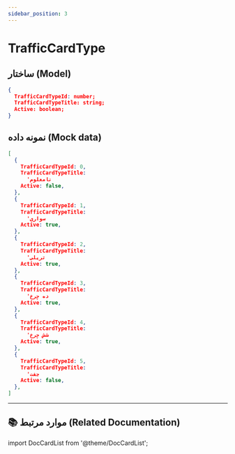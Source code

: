 ```yaml
---
sidebar_position: 3
---
```


# TrafficCardType

## ساختار (Model)

```JSON title="TrafficCardType
{
  TrafficCardTypeId: number;
  TrafficCardTypeTitle: string;
  Active: boolean;
}
```

## نمونه داده (Mock data)

```JSON title="mockTrafficCardTypes"
[
  {
    TrafficCardTypeId: 0,
    TrafficCardTypeTitle:
      'نامعلوم                                                                                             ',
    Active: false,
  },
  {
    TrafficCardTypeId: 1,
    TrafficCardTypeTitle:
      'سواری                                                                                               ',
    Active: true,
  },
  {
    TrafficCardTypeId: 2,
    TrafficCardTypeTitle:
      'تریلی                                                                                               ',
    Active: true,
  },
  {
    TrafficCardTypeId: 3,
    TrafficCardTypeTitle:
      'ده چرخ                                                                                              ',
    Active: true,
  },
  {
    TrafficCardTypeId: 4,
    TrafficCardTypeTitle:
      'شش چرخ                                                                                              ',
    Active: true,
  },
  {
    TrafficCardTypeId: 5,
    TrafficCardTypeTitle:
      'جفت                                                                                                 ',
    Active: false,
  },
]
```

---

## 📚 موارد مرتبط (Related Documentation)

import DocCardList from '@theme/DocCardList';

<DocCardList/>
